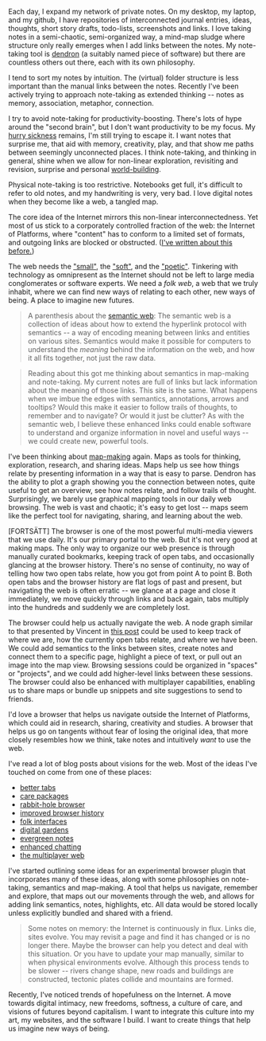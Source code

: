 Each day, I expand my network of private notes. On my desktop, my laptop, and my github, I have repositories of interconnected journal entries, ideas, thoughts, short story drafts, todo-lists, screenshots and links. I love taking notes in a semi-chaotic, semi-organized way, a mind-map sludge where structure only really emerges when I add links between the notes. My note-taking tool is [dendron](https://www.dendron.so/) (a suitably named piece of software) but there are countless others out there, each with its own philosophy.

I tend to sort my notes by intuition. The (virtual) folder structure is less important than the manual links between the notes. Recently I've been actively trying to approach note-taking as extended thinking -- notes as memory, association, metaphor, connection.

I try to avoid note-taking for productivity-boosting. There's lots of hype around the "second brain", but I don't want productivity to be my focus. My [hurry sickness](/nodes/raw-making) remains, I'm still trying to escape it. I want notes that surprise me, that aid with memory, creativity, play, and that show me paths between seemingly unconnected places. I think note-taking, and thinking in general, shine when we allow for non-linear exploration, revisiting and revision, surprise and personal [world-building](https://www.ribbonfarm.com/2019/03/05/worlding-raga-2-what-is-a-world/).

Physical note-taking is too restrictive. Notebooks get full, it's difficult to refer to old notes, and my handwriting is very, very bad. I love digital notes when they become like a web, a tangled map.

The core idea of the Internet mirrors this non-linear interconnectedness. Yet most of us stick to a corporately controlled fraction of the web: the Internet of Platforms, where "content" has to conform to a limited set of formats, and outgoing links are blocked or obstructed. ([I've written about this before.](/nodes/branches-and-connections))

The web needs the ["small"](https://benhoyt.com/writings/the-small-web-is-beautiful/), the ["soft"](https://softer.website/softer), and the ["poetic"](https://chiaski.github.io/poeticweb/). Tinkering with technology as omnipresent as the Internet should not be left to large media conglomerates or software experts. We need a *folk web*, a web that we truly inhabit, where we can find new ways of relating to each other, new ways of being. A place to imagine new futures.

> A parenthesis about the [semantic web](https://en.wikipedia.org/wiki/Semantic_Web): The semantic web is a collection of ideas about how to extend the hyperlink protocol with semantics -- a way of encoding meaning between links and entities on various sites. Semantics would make it possible for computers to understand the *meaning* behind the information on the web, and how it all fits together, not just the raw data.

> Reading about this got me thinking about semantics in map-making and note-taking. My current notes are full of links but lack information about the meaning of those links. This site is the same. What happens when we imbue the edges with semantics, annotations, arrows and tooltips? Would this make it easier to follow trails of thoughts, to remember and to navigate? Or would it just be clutter? As with the semantic web, I believe these enhanced links could enable software to understand and organize information in novel and useful ways -- we could create new, powerful tools. 

I've been thinking about [map-making](/nodes/mappings) again. Maps as tools for thinking, exploration, research, and sharing ideas. Maps help us see how things relate by presenting information in a way that is easy to parse. Dendron has the ability to plot a graph showing you the connection between notes, quite useful to get an overview, see how notes relate, and follow trails of thought. Surprisingly, we barely use graphical mapping tools in our daily web browsing. The web is vast and chaotic; it's easy to get lost -- maps seem like the perfect tool for navigating, sharing, and learning about the web.

[FORTSÄTT]
The browser is one of the most powerful multi-media viewers that we use daily. It's our primary portal to the web. But it's not very good at making maps. The only way to organize our web presence is through manually curated bookmarks, keeping track of open tabs, and occasionally glancing at the browser history. There's no sense of continuity, no way of telling how two open tabs relate, how you got from point A to point B. Both open tabs and the browser history are flat logs of past and present, but navigating the web is often erratic -- we glance at a page and close it immediately, we move quickly through links and back again, tabs multiply into the hundreds and suddenly we are completely lost.

The browser could help us actually navigate the web. A node graph similar to that presented by Vincent in [this post](https://garden.vincentli.space/making-a-place-on-the-web---tabs) could be used to keep track of where we are, how the currently open tabs relate, and where we have been. We could add semantics to the links between sites, create notes and connect them to a specific page, highlight a piece of text, or pull out an image into the map view. Browsing sessions could be organized in "spaces" or "projects", and we could add higher-level links between these sessions. The browser could also be enhanced with multiplayer capabilities, enabling us to share maps or bundle up snippets and site suggestions to send to friends.

I'd love a browser that helps us navigate outside the Internet of Platforms, which could aid in research, sharing, creativity and studies. A browser that helps us go on tangents without fear of losing the original idea, that more closely resembles how we think, take notes and intuitively *want* to use the web.

I've read a lot of blog posts about visions for the web. Most of the ideas I've touched on come from one of these places:

* [better tabs](https://garden.vincentli.space/making-a-place-on-the-web---tabs)
* [care packages](https://garden.vincentli.space/making-a-place-on-the-web---garden)
* [rabbit-hole browser](https://szymonkaliski.com/projects/cartographist/)
* [improved browser history](https://www.freecodecamp.org/news/browserhistory-2abad38022b1/)
* [folk interfaces](https://cristobal.space/writing/folk)
* [digital gardens](https://github.com/MaggieAppleton/digital-gardeners)
* [evergreen notes](https://maggieappleton.com/evergreens)
* [enhanced chatting](https://a9.io/glue-comic/)
* [the multiplayer web](https://interconnected.org/home/2021/03/22/social_attention)

I've started outlining some ideas for an experimental browser plugin that incorporates many of these ideas, along with some philosophies on note-taking, semantics and map-making. A tool that helps us navigate, remember and explore, that maps out our movements through the web, and allows for adding link semantics, notes, highlights, etc. All data would be stored locally unless explicitly bundled and shared with a friend.

> Some notes on memory: the Internet is continuously in flux. Links die, sites evolve. You may revisit a page and find it has changed or is no longer there. Maybe the browser can help you detect and deal with this situation. Or you have to update your map manually, similar to when physical environments evolve. Although this process tends to be slower -- rivers change shape, new roads and buildings are constructed, tectonic plates collide and mountains are formed.

Recently, I've noticed trends of hopefulness on the Internet. A move towards digital intimacy, new freedoms, softness, a culture of care, and visions of futures beyond capitalism. I want to integrate this culture into my art, my websites, and the software I build. I want to create things that help us imagine new ways of being.